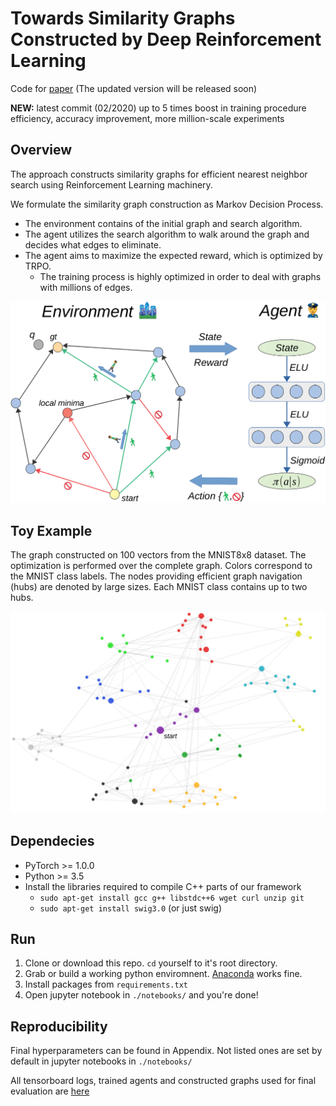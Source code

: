 # Towards Similarity Graphs Constructed by Deep Reinforcement Learning
Code for [paper](https://arxiv.org/abs/1911.12122) (The updated version will be released soon)

**NEW:** latest commit (02/2020) up to 5 times boost in training procedure
efficiency, accuracy improvement, more million-scale experiments

## Overview

The approach constructs similarity graphs for efficient nearest neighbor search using Reinforcement Learning machinery.

We formulate the similarity graph construction as Markov Decision Process. 

* The environment contains of the initial graph and search algorithm. 
* The agent utilizes the search algorithm to walk around the graph and decides what edges to eliminate. 
* The agent aims to maximize the expected reward, which is optimized by TRPO. 
    * The training process is highly optimized in order to deal with graphs with millions of edges.

<img src="./resources/env_agent.png" width=700px>


## Toy Example

The graph constructed on 100 vectors from the MNIST8x8 dataset. The optimization is performed over the complete graph. Colors correspond to the MNIST class labels. The nodes providing efficient graph navigation (hubs) are denoted by large sizes. Each MNIST class contains up to two hubs.

<img src="./resources/toy_example.png" width=700px>

## Dependecies 

* PyTorch >= 1.0.0 
* Python >= 3.5
* Install the libraries required to compile C++ parts of our framework
  * ```sudo apt-get install gcc g++ libstdc++6 wget curl unzip git```
  * ```sudo apt-get install swig3.0``` (or just swig)
  

## Run
1. Clone or download this repo. `cd` yourself to it's root directory.
2. Grab or build a working python enviromnent. [Anaconda](https://www.anaconda.com/) works fine.
3. Install packages from `requirements.txt`
4. Open jupyter notebook in `./notebooks/` and you're done!


## Reproducibility

Final hyperparameters can be found in Appendix. Not listed ones are set by default in jupyter notebooks in `./notebooks/` 

All tensorboard logs, trained agents and constructed graphs used for final evaluation are [here](TODO)
